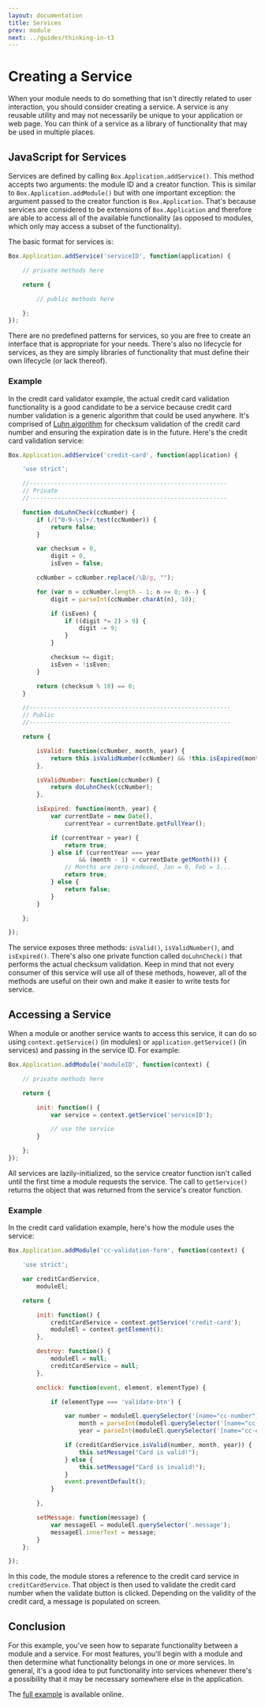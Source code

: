 ```yaml
---
layout: documentation
title: Services
prev: module
next: ../guides/thinking-in-t3
---
```


# Creating a Service

When your module needs to do something that isn't directly related to user interaction, you should consider creating a service. A service is any reusable utility and may not necessarily be unique to your application or web page. You can think of a service as a library of functionality that may be used in multiple places.

## JavaScript for Services

Services are defined by calling `Box.Application.addService()`. This method accepts two arguments: the module ID and a creator function. This is similar to `Box.Application.addModule()` but with one important exception: the argument passed to the creator function is `Box.Application`. That's because services are considered to be extensions of `Box.Application` and therefore are able to access all of the available functionality (as opposed to modules, which only may access a subset of the functionality).

The basic format for services is:

```js
Box.Application.addService('serviceID', function(application) {

    // private methods here

    return {

        // public methods here

    };
});
```

There are no predefined patterns for services, so you are free to create an interface that is appropriate for your needs. There's also no lifecycle for services, as they are simply libraries of functionality that must define their own lifecycle (or lack thereof).

### Example

In the credit card validator example, the actual credit card validation functionality is a good candidate to be a service because credit card number validation is a generic algorithm that could be used anywhere. It's comprised of [Luhn algorithm](http://en.wikipedia.org/wiki/Luhn_algorithm) for checksum validation of the credit card number and ensuring the expiration date is in the future. Here's the credit card validation service:

```js
Box.Application.addService('credit-card', function(application) {

    'use strict';

    //--------------------------------------------------------
    // Private
    //--------------------------------------------------------

    function doLuhnCheck(ccNumber) {
        if (/[^0-9-\s]+/.test(ccNumber)) {
            return false;
        }

        var checksum = 0,
            digit = 0,
            isEven = false;

        ccNumber = ccNumber.replace(/\D/g, "");

        for (var n = ccNumber.length - 1; n >= 0; n--) {
            digit = parseInt(ccNumber.charAt(n), 10);

            if (isEven) {
                if ((digit *= 2) > 9) {
                    digit -= 9;
                }
            }

            checksum += digit;
            isEven = !isEven;
        }

        return (checksum % 10) == 0;
    }

    //---------------------------------------------------------
    // Public
    //---------------------------------------------------------

    return {

        isValid: function(ccNumber, month, year) {
            return this.isValidNumber(ccNumber) && !this.isExpired(month, year);
        },

        isValidNumber: function(ccNumber) {
            return doLuhnCheck(ccNumber);
        },

        isExpired: function(month, year) {
            var currentDate = new Date(),
                currentYear = currentDate.getFullYear();

            if (currentYear > year) {
                return true;
            } else if (currentYear === year
                    && (month - 1) < currentDate.getMonth()) {
                // Months are zero-indexed, Jan = 0, Feb = 1...
                return true;
            } else {
                return false;
            }
        }

    };

});
```

The service exposes three methods: `isValid()`, `isValidNumber()`, and `isExpired()`. There's also one private function called `doLuhnCheck()` that performs the actual checksum validation. Keep in mind that not every consumer of this service will use all of these methods, however, all of the methods are useful on their own and make it easier to write tests for service.

## Accessing a Service

When a module or another service wants to access this service, it can do so using `context.getService()` (in modules) or `application.getService()` (in services) and passing in the service ID. For example:

```js
Box.Application.addModule('moduleID', function(context) {

    // private methods here

    return {

        init: function() {
            var service = context.getService('serviceID');

            // use the service
        }

    };
});
```

All services are lazily-initialized, so the service creator function isn't called until the first time a module requests the service. The call to `getService()` returns the object that was returned from the service's creator function.

### Example

In the credit card validation example, here's how the module uses the service:

```js
Box.Application.addModule('cc-validation-form', function(context) {

    'use strict';

    var creditCardService,
        moduleEl;

    return {

        init: function() {
            creditCardService = context.getService('credit-card');
            moduleEl = context.getElement();
        },

        destroy: function() {
            moduleEl = null;
            creditCardService = null;
        },

        onclick: function(event, element, elementType) {

            if (elementType === 'validate-btn') {

                var number = moduleEl.querySelector('[name="cc-number"]').value,
                    month = parseInt(moduleEl.querySelector('[name="cc-exp-month"]').value, 10),
                    year = parseInt(moduleEl.querySelector('[name="cc-exp-year"]').value, 10);

                if (creditCardService.isValid(number, month, year)) {
                    this.setMessage("Card is valid!");
                } else {
                    this.setMessage("Card is invalid!");
                }
                event.preventDefault();
            }

        },

        setMessage: function(message) {
            var messageEl = moduleEl.querySelector('.message');
            messageEl.innerText = message;
        }
    };

});
```

In this code, the module stores a reference to the credit card service in `creditCardService`. That object is then used to validate the credit card number when the validate button is clicked. Depending on the validity of the credit card, a message is populated on screen.

## Conclusion

For this example, you've seen how to separate functionality between a module and a service. For most features, you'll begin with a module and then determine what functionality belongs in one or more services. In general, it's a good idea to put functionality into services whenever there's a possibility that it may be necessary somewhere else in the application.

The [full example](#) is available online.
